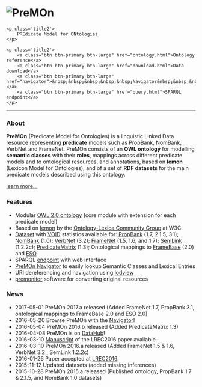 <div class="well sidebar" id="well-home">
    <h1>
        <img src='images/premon-big.png' alt='PreMOn' title='PreMOn' />
    </h1>

    <p class='title2'>
        PREdicate Model for ONtologies
    </p>

    <p class='title2'>
        <a class="btn btn-primary btn-large" href="ontology.html">Ontology reference</a>
        <a class="btn btn-primary btn-large" href="download.html">Data download</a>
        <a class="btn btn-primary btn-large" href="navigator">&nbsp;&nbsp;&nbsp;&nbsp;&nbsp;Navigator&nbsp;&nbsp;&nbsp;&nbsp;&nbsp;</a>
        <a class="btn btn-primary btn-large" href="query.html">SPARQL endpoint</a>
    </p>
</div>

---------------------------------------

### About

**PreMOn** (Predicate Model for Ontologies) is a linguistic Linked Data resource representing **predicate** models such as PropBank, NomBank, VerbNet and FrameNet.
PreMOn consists of an **OWL ontology** for modelling **semantic classes** with their **roles**, mappings across different predicate models and to ontological resources, and annotations, based on **lemon** (Lexicon Model for Ontologies); and of a set of **RDF datasets** for the main predicate models described using this ontology.

[learn more...](overview.html)

### Features

- Modular [OWL 2.0 ontology](ontology.html) (core module with extension for each predicate model)
- Based on [lemon](http://www.w3.org/community/ontolex/wiki/Final_Model_Specification) by the [Ontology-Lexica Community Group](https://www.w3.org/community/ontolex/) at W3C
- [Dataset](download.html) with [VOID](http://www.w3.org/TR/void/) statistics available for: 
[PropBank](https://verbs.colorado.edu/~mpalmer/projects/ace.html) (1.7, 2.1.5, 3.1); 
[NomBank](https://verbs.colorado.edu/~mpalmer/projects/ace.html) (1.0);
[VerbNet](https://verbs.colorado.edu/~mpalmer/projects/verbnet.html) (3.2);
[FrameNet](https://framenet.icsi.berkeley.edu/fndrupal/) (1.5, 1.6, and 1.7); 
[SemLink](https://verbs.colorado.edu/semlink/) (1.2.2c); 
[PredicateMatrix](http://adimen.si.ehu.es/web/PredicateMatrix) (1.3); 
Ontological mappings to [FrameBase](https://framebase.org/) (2.0) and [ESO](https://github.com/newsreader/eso/).
- SPARQL [endpoint](query.html) with web interface
- [PreMOn Navigator](navigator/) to easily lookup Semantic Classes and Lexical Entries
- URI dereferencing and navigation using [lodview](https://github.com/dvcama/LodView)
- [premonitor](premonitor.html) software for converting original resources

### News
- 2017-05-01 PreMOn 2017.a released (Added FrameNet 1.7, PropBank 3.1, ontological mappings to FrameBase 2.0 and ESO 2.0)
- 2016-05-20 Browse PreMOn with the [Navigator](navigator/)!
- 2016-05-04 PreMOn 2016.b released (Added PredicateMatrix 1.3)
- 2016-04-08 PreMOn is on [DataHub](https://datahub.io/dataset/premon)!
- 2016-03-10 [Manuscript](https://dkm-static.fbk.eu/people/rospocher/files/pubs/2016lrec1.pdf) of the LREC2016 paper available
- 2016-03-10 PreMOn 2016.a released (Added FrameNet 1.5 & 1.6, VerbNet 3.2 , SemLink 1.2.2c)
- 2016-01-26 Paper accepted at [LREC2016](http://lrec2016.lrec-conf.org/en/).
- 2015-11-12 Updated datasets (added missing inferences)
- 2015-10-28 PreMOn 2015.a released (Published ontology, PropBank 1.7 & 2.1.5, and NomBank 1.0 datasets)
